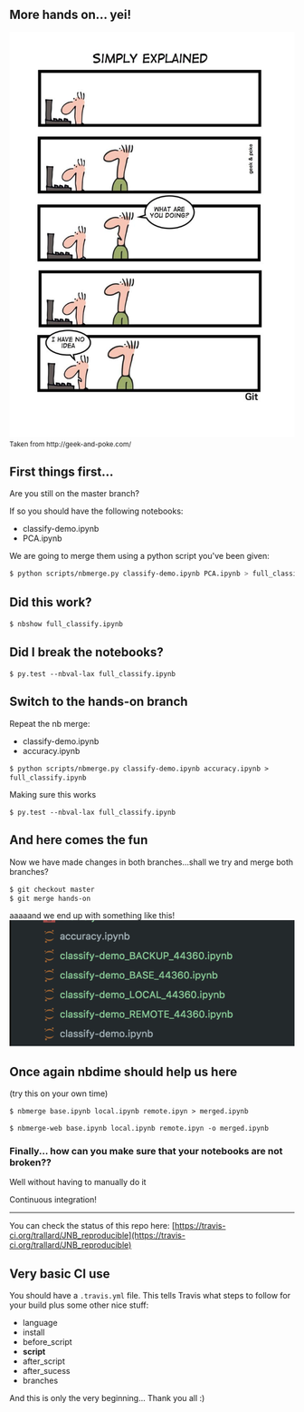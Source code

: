 <section class='dark-diagonal'>

<h2>More hands on... yei!</h2>
<img src="../resources/noidea.jpg" >
<br>
<small> Taken from http://geek-and-poke.com/ </small>
<br>
</section>



## First things first...
Are you still on the <accent-text> master</accent-text> branch?

If so you should have the following notebooks:
- classify-demo.ipynb
- PCA.ipynb

We are going to merge them using a python script you've been given:
```bash
$ python scripts/nbmerge.py classify-demo.ipynb PCA.ipynb > full_classify.ipynb
```



## Did this work?
```
$ nbshow full_classify.ipynb
```

## Did I break the notebooks?
```
$ py.test --nbval-lax full_classify.ipynb
```



## Switch to the <accent-text>hands-on</accent-text> branch
Repeat the nb merge:
- classify-demo.ipynb
- accuracy.ipynb

```
$ python scripts/nbmerge.py classify-demo.ipynb accuracy.ipynb > full_classify.ipynb
```
Making sure this works
```
$ py.test --nbval-lax full_classify.ipynb
```



## And here comes the fun
Now we have made changes in both branches...shall we try and merge both branches?
```
$ git checkout master
$ git merge hands-on
```

aaaaand we end up with something like this! <!-- .element: class="fragment" -->
<img src ='../resources/conflict.png'> <!-- .element: class="fragment" -->



## Once again nbdime should help us here
(try this on your own time)

```
$ nbmerge base.ipynb local.ipynb remote.ipyn > merged.ipynb
```

```
$ nbmerge-web base.ipynb local.ipynb remote.ipyn -o merged.ipynb
```



### Finally... how can you make sure that your notebooks are not broken??
 Well without having to manually do it<!-- .element: class="fragment" -->

 <accent-text> Continuous integration!</accent-text> <!-- .element: class="fragment" -->

---

You can check the status of this repo here: <!-- .element: class="fragment" -->
[https://travis-ci.org/trallard/JNB_reproducible](https://travis-ci.org/trallard/JNB_reproducible) <!-- .element: class="fragment" -->



## Very basic CI use
You should have a `.travis.yml` file. This tells Travis what steps to follow for your build plus some other nice stuff:

- language
- install
- before_script
- <strong> script </strong>
- after_script
- after_sucess
- branches



<display-text> And this is only the very beginning... </display-text>
<display-text> Thank you all :)  </display-text>

